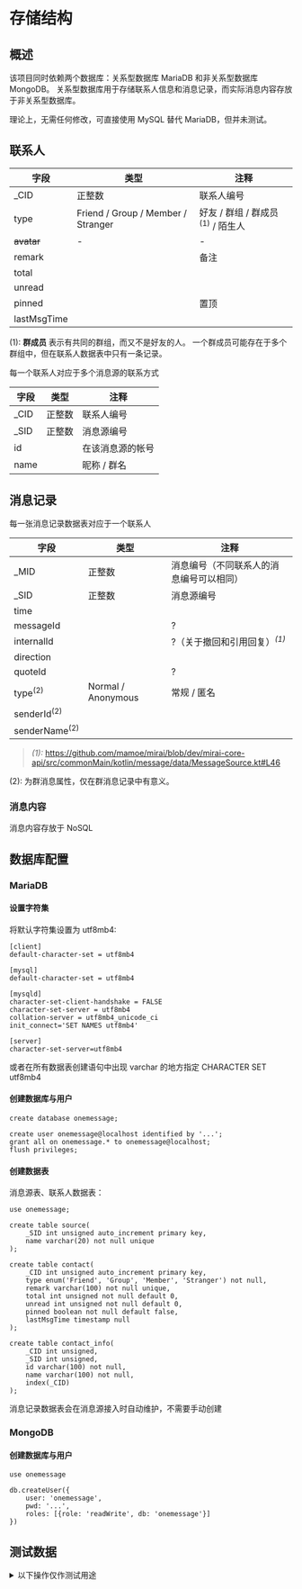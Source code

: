 # 存储结构

## 概述

该项目同时依赖两个数据库：关系型数据库 MariaDB 和非关系型数据库 MongoDB。
关系型数据库用于存储联系人信息和消息记录，而实际消息内容存放于非关系型数据库。

理论上，无需任何修改，可直接使用 MySQL 替代 MariaDB，但并未测试。

## 联系人

字段 | 类型 | 注释
---|---|---
_CID | 正整数 | 联系人编号
type | Friend / Group / Member / Stranger | 好友 / 群组 / 群成员<sup>(1)</sup> / 陌生人
~~avatar~~|-|-
remark| | 备注
total|
unread|
pinned| |置顶
lastMsgTime|

(1): **群成员** 表示有共同的群组，而又不是好友的人。
一个群成员可能存在于多个群组中，但在联系人数据表中只有一条记录。

每一个联系人对应于多个消息源的联系方式

字段 | 类型 | 注释
---|---|---
_CID | 正整数 | 联系人编号
_SID | 正整数 | 消息源编号
id | | 在该消息源的帐号
name| | 昵称 / 群名

## 消息记录

每一张消息记录数据表对应于一个联系人

字段 | 类型 | 注释
---|---|---
_MID| 正整数 | 消息编号（不同联系人的消息编号可以相同）
_SID| 正整数 | 消息源编号
time|
messageId| | ?
internalId| | ?（关于撤回和引用回复）<sup>*(1)*</sup>
direction|
quoteId| | ?
type<sup>(2)</sup>| Normal / Anonymous | 常规 / 匿名
senderId<sup>(2)</sup>|
senderName<sup>(2)</sup>|

> *(1):*
> https://github.com/mamoe/mirai/blob/dev/mirai-core-api/src/commonMain/kotlin/message/data/MessageSource.kt#L46

(2): 为群消息属性，仅在群消息记录中有意义。

### 消息内容
消息内容存放于 NoSQL

## 数据库配置

### MariaDB

#### 设置字符集

将默认字符集设置为 utf8mb4:
```
[client]
default-character-set = utf8mb4

[mysql]
default-character-set = utf8mb4

[mysqld]
character-set-client-handshake = FALSE
character-set-server = utf8mb4
collation-server = utf8mb4_unicode_ci
init_connect='SET NAMES utf8mb4'

[server]
character-set-server=utf8mb4
```

或者在所有数据表创建语句中出现 varchar 的地方指定 CHARACTER SET utf8mb4

#### 创建数据库与用户

```mysql
create database onemessage;

create user onemessage@localhost identified by '...';
grant all on onemessage.* to onemessage@localhost;
flush privileges;
```

#### 创建数据表

消息源表、联系人数据表：
```mysql
use onemessage;

create table source(
    _SID int unsigned auto_increment primary key,
    name varchar(20) not null unique
);

create table contact(
    _CID int unsigned auto_increment primary key,
    type enum('Friend', 'Group', 'Member', 'Stranger') not null,
    remark varchar(100) not null unique,
    total int unsigned not null default 0,
    unread int unsigned not null default 0,
    pinned boolean not null default false,
    lastMsgTime timestamp null
);

create table contact_info(
    _CID int unsigned,
    _SID int unsigned,
    id varchar(100) not null,
    name varchar(100) not null,
    index(_CID)
);
```

消息记录数据表会在消息源接入时自动维护，不需要手动创建

### MongoDB

#### 创建数据库与用户

```mongodb
use onemessage

db.createUser({
    user: 'onemessage',
    pwd: '...',
    roles: [{role: 'readWrite', db: 'onemessage'}]
})
```

## 测试数据

<details>
<summary>以下操作仅作测试用途</summary>

### 创建消息记录数据表

用户消息记录：
```mysql
create table message_1(
    _MID int unsigned auto_increment primary key,
    time timestamp not null,
    direction enum('In', 'Out') not null
);
```

群消息记录：
```mysql
create table message_2(
    _MID int unsigned auto_increment primary key,
    time timestamp not null,
    direction enum('In', 'Out') not null,
    type enum('Normal', 'Anonymous') not null,
    senderId bigint unsigned not null,
    senderName varchar(100) not null
);
```

### 插入联系人

```mysql
insert into contact(type, id, name, remark) values('Friend', 1234567890, '好友', '备注');
insert into contact(type, id, name, remark, lastMsgTime) values('Friend', 1111111111, '好友1', '备注1', '2019-02-01 22:10:30');
insert into contact(type, id, name, remark, lastMsgTime) values('Friend', 2222222222, '好友2', '备注2', '2022-02-01 22:10:30');
insert into contact(type, id, name, remark) values('Group', 3333333333, '群3', '备注3');
insert into contact(type, id, name, remark, lastMsgTime) values('Group', 4444444444, '群4', '备注4', '2021-02-01 22:10:30');
```

### 插入消息记录

```mysql
update contact set total = 3 where _CID = 1;

insert into message_1(time, direction) values('2022-02-01 10:30:30', 'In');
insert into message_1(time, direction) values('2022-02-01 10:30:32', 'In');
insert into message_1(time, direction) values('2022-02-01 10:31:30', 'Out');
```

### 插入消息内容

```mongodb
db.msgcontent_1.insert([
    {
        _id: 1,
        segments: [
            {
                type: "plaintext",
                content: {
                    _class: "xyz.hyffer.onemessage_server.storage.component.MessageSegmentContent.Plaintext",
                    text: "This is a Plaintext."
                }
            }
        ]
    },
    {
        _id: 2,
        segments: [
            {
                type: "image",
                content: {
                    _class: "xyz.hyffer.onemessage_server.storage.component.MessageSegmentContent.Image",
                    url: "https://example.com/img.jpg"
                }
            }
        ]
    },
    {
        _id: 3,
        segments: [
            {
                type: "image",
                content: {
                    _class: "xyz.hyffer.onemessage_server.storage.component.MessageSegmentContent.Image",
                    url: "https://example.com/img.jpg"
                }
            },
            {
                type: "plaintext",
                content: {
                    _class: "xyz.hyffer.onemessage_server.storage.component.MessageSegmentContent.Plaintext",
                    text: "Text under a photo"
                }
            }
        ]
    }
])
```
</details>
